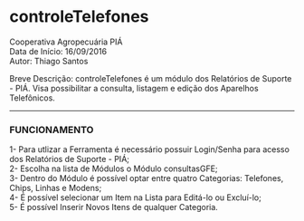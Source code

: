 # controleTelefones

Cooperativa Agropecuária PIÁ  
Data de Início: 16/09/2016  
Autor: Thiago Santos

Breve Descrição: controleTelefones é um módulo dos Relatórios de Suporte - PIÁ. Visa possibilitar a consulta, listagem e edição dos Aparelhos Telefônicos.

-----------------------------------------------------------------------------

### FUNCIONAMENTO

1- Para utlizar a Ferramenta é necessário possuir Login/Senha para acesso dos Relatórios de Suporte - PIÁ;  
2- Escolha na lista de Módulos o Módulo consultasGFE;  
3- Dentro do Módulo é possível optar entre quatro Categorias: Telefones, Chips, Linhas e Modens;  
4- É possível selecionar um Item na Lista para Editá-lo ou Excluí-lo;  
5- É possível Inserir Novos Itens de qualquer Categoria.